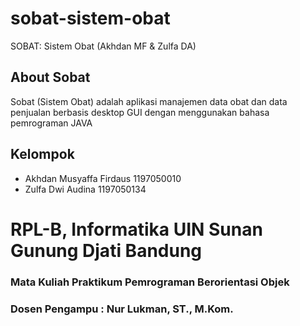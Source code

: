 # sobat-sistem-obat
SOBAT: Sistem Obat (Akhdan MF &amp; Zulfa DA)

## About Sobat
Sobat (Sistem Obat) adalah aplikasi manajemen data obat dan data penjualan berbasis desktop GUI dengan menggunakan bahasa pemrograman JAVA

## Kelompok
- Akhdan Musyaffa Firdaus 		1197050010 
- Zulfa Dwi Audina            1197050134

# RPL-B, Informatika UIN Sunan Gunung Djati Bandung
### Mata Kuliah Praktikum Pemrograman Berorientasi Objek
### Dosen Pengampu : Nur Lukman, ST., M.Kom.

